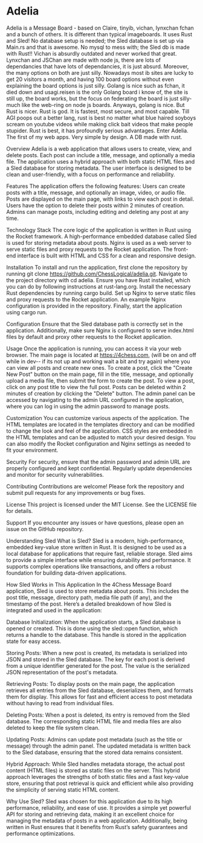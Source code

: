 

<h1>Adelia</h1>



Adelia is a Message Board - based on Claire, tinyib, vichan, lynxchan fchan and a bunch of others. It is different than typical imageboards. It uses Rust and Sled! No database setup is needed; the Sled database is set up via Main.rs and that is awesome. No mysql to mess with; the Sled db is made with Rust!! Vichan is absurdly outdated and never worked that great. Lynxchan and JSChan are made with node js, there are lots of dependancies that have lots of dependancies, it is just absurd. Moreover, the many options on both are just silly. Nowadays most ib sites are lucky to get 20 visitors a month, and having 100 board options without even explaining the board options is just silly. Golang is nice such as fchan, it died down and usagi.reisen is the only Golang board i know of, the site is still up, the board works, but the focus on federating the board is just silly- much like the web-ring on node js boards. Anyways, golang is nice. But Rust is nicer. Rust is god. It is fastest, most secure, and most capable. Till AGI poops out a better lang, rust is best no matter what blue haired soyboys scream on youtube videos while making click bait videos that make people stupider. Rust is best, it has profoundly serious advantages. Enter Adelia. The first of my web apps. Very simple by design. A DB made with rust.

Overview
Adelia is a web application that allows users to create, view, and delete posts. Each post can include a title, message, and optionally a media file. The application uses a hybrid approach with both static HTML files and a Sled database for storing metadata. The user interface is designed to be clean and user-friendly, with a focus on performance and reliability.

Features
The application offers the following features: Users can create posts with a title, message, and optionally an image, video, or audio file. Posts are displayed on the main page, with links to view each post in detail. Users have the option to delete their posts within 2 minutes of creation. Admins can manage posts, including editing and deleting any post at any time.

Technology Stack
The core logic of the application is written in Rust using the Rocket framework. A high-performance embedded database called Sled is used for storing metadata about posts. Nginx is used as a web server to serve static files and proxy requests to the Rocket application. The front-end interface is built with HTML and CSS for a clean and responsive design.

Installation
To install and run the application, first clone the repository by running git clone https://github.com/ChessLogical/adelia.git. Navigate to the project directory with cd adelia. Ensure you have Rust installed, which you can do by following instructions at rust-lang.org. Install the necessary Rust dependencies by running cargo build. Set up Nginx to serve static files and proxy requests to the Rocket application. An example Nginx configuration is provided in the repository. Finally, start the application using cargo run.

Configuration
Ensure that the Sled database path is correctly set in the application. Additionally, make sure Nginx is configured to serve index.html files by default and proxy other requests to the Rocket application.

Usage
Once the application is running, you can access it via your web browser. The main page is located at https://4chess.com, (will be on and off while in dev-- if its not up and working wait a bit and try again) where you can view all posts and create new ones. To create a post, click the "Create New Post" button on the main page, fill in the title, message, and optionally upload a media file, then submit the form to create the post. To view a post, click on any post title to view the full post. Posts can be deleted within 2 minutes of creation by clicking the "Delete" button. The admin panel can be accessed by navigating to the admin URL configured in the application, where you can log in using the admin password to manage posts.

Customization
You can customize various aspects of the application. The HTML templates are located in the templates directory and can be modified to change the look and feel of the application. CSS styles are embedded in the HTML templates and can be adjusted to match your desired design. You can also modify the Rocket configuration and Nginx settings as needed to fit your environment.

Security
For security, ensure that the admin password and admin URL are properly configured and kept confidential. Regularly update dependencies and monitor for security vulnerabilities.

Contributing
Contributions are welcome! Please fork the repository and submit pull requests for any improvements or bug fixes.

License
This project is licensed under the MIT License. See the LICENSE file for details.

Support
If you encounter any issues or have questions, please open an issue on the GitHub repository.

Understanding Sled
What is Sled?
Sled is a modern, high-performance, embedded key-value store written in Rust. It is designed to be used as a local database for applications that require fast, reliable storage. Sled aims to provide a simple interface while ensuring durability and performance. It supports complex operations like transactions, and offers a robust foundation for building data-driven applications.

How Sled Works in This Application
In the 4Chess Message Board application, Sled is used to store metadata about posts. This includes the post title, message, directory path, media file path (if any), and the timestamp of the post. Here’s a detailed breakdown of how Sled is integrated and used in the application:

Database Initialization: When the application starts, a Sled database is opened or created. This is done using the sled::open function, which returns a handle to the database. This handle is stored in the application state for easy access.

Storing Posts: When a new post is created, its metadata is serialized into JSON and stored in the Sled database. The key for each post is derived from a unique identifier generated for the post. The value is the serialized JSON representation of the post's metadata.

Retrieving Posts: To display posts on the main page, the application retrieves all entries from the Sled database, deserializes them, and formats them for display. This allows for fast and efficient access to post metadata without having to read from individual files.

Deleting Posts: When a post is deleted, its entry is removed from the Sled database. The corresponding static HTML file and media files are also deleted to keep the file system clean.

Updating Posts: Admins can update post metadata (such as the title or message) through the admin panel. The updated metadata is written back to the Sled database, ensuring that the stored data remains consistent.

Hybrid Approach: While Sled handles metadata storage, the actual post content (HTML files) is stored as static files on the server. This hybrid approach leverages the strengths of both static files and a fast key-value store, ensuring that post retrieval is quick and efficient while also providing the simplicity of serving static HTML content.

Why Use Sled?
Sled was chosen for this application due to its high performance, reliability, and ease of use. It provides a simple yet powerful API for storing and retrieving data, making it an excellent choice for managing the metadata of posts in a web application. Additionally, being written in Rust ensures that it benefits from Rust’s safety guarantees and performance optimizations.

